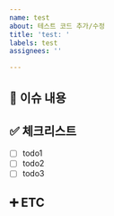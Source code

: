 ```yaml
---
name: test
about: 테스트 코드 추가/수정
title: 'test: '
labels: test
assignees: ''

---
```


## 📄 이슈 내용

## ✅ 체크리스트
- [ ] todo1
- [ ] todo2
- [ ] todo3

## ➕ ETC
